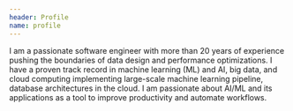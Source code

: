 ```yaml
---
header: Profile
name: profile
---
```

I am a passionate software engineer with more than 20 years of experience pushing the boundaries of data design and performance optimizations.
I have a proven track record in machine learning (ML) and AI, big data, and cloud computing implementing large-scale machine learning pipeline,
database architectures in the cloud. I am passionate about AI/ML and its applications as a tool to improve productivity and automate workflows.
